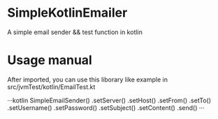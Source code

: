 # SimpleKotlinEmailer
A simple email sender &amp;&amp; test function in kotlin
# Usage manual
After imported, you can use this liborary like example in src/jvmTest/kotlin/EmailTest.kt

···kotlin
SimpleEmailSender()
            .setServer(<your smtp server>)
            .setHost(<your smtp port>)
            .setFrom(<set the send email address>)
            .setTo(<set the email address to receive>)
            .setUsername(<set your username on smtp server>)
            .setPassword(<set your password on smtp server>)
            .setSubject(<set your email subject>)
            .setContent(<set your email content>)
            .send()
···
